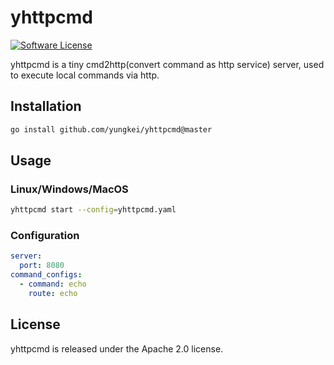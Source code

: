 # yhttpcmd
[![Software License](https://img.shields.io/github/license/yungkei/yhttpcmd
)](LICENSE)

yhttpcmd is a tiny cmd2http(convert command as http service) server, used to execute local commands via http.

## Installation

```bash
go install github.com/yungkei/yhttpcmd@master
```

## Usage

### Linux/Windows/MacOS
```bash
yhttpcmd start --config=yhttpcmd.yaml
```

### Configuration
```yaml
server:
  port: 8080
command_configs:
  - command: echo
    route: echo
```

## License

yhttpcmd is released under the Apache 2.0 license.